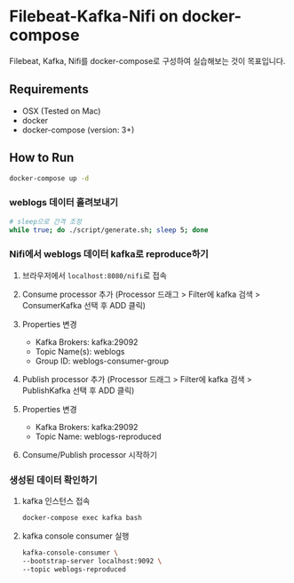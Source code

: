 # Filebeat-Kafka-Nifi on docker-compose

Filebeat, Kafka, Nifi를 docker-compose로 구성하여 실습해보는 것이 목표입니다.

## Requirements

- OSX (Tested on Mac)
- docker
- docker-compose (version: 3+)

## How to Run

```bash
docker-compose up -d
```

### weblogs 데이터 흘려보내기

```bash
# sleep으로 간격 조정
while true; do ./script/generate.sh; sleep 5; done
```

### Nifi에서 weblogs 데이터 kafka로 reproduce하기

1. 브라우저에서 `localhost:8080/nifi`로 접속

2. Consume processor 추가 (Processor 드래그 > Filter에 kafka 검색 > ConsumerKafka 선택 후 ADD 클릭)

3. Properties 변경

    - Kafka Brokers: kafka:29092
    - Topic Name(s): weblogs
    - Group ID: weblogs-consumer-group

4. Publish processor 추가 (Processor 드래그 > Filter에 kafka 검색 > PublishKafka 선택 후 ADD 클릭)

5. Properties 변경

    - Kafka Brokers: kafka:29092
    - Topic Name: weblogs-reproduced

6. Consume/Publish processor 시작하기

### 생성된 데이터 확인하기

1. kafka 인스턴스 접속

    ```bash
    docker-compose exec kafka bash
    ```

2. kafka console consumer 실행

    ```bash
    kafka-console-consumer \
    --bootstrap-server localhost:9092 \
    --topic weblogs-reproduced
    ```
